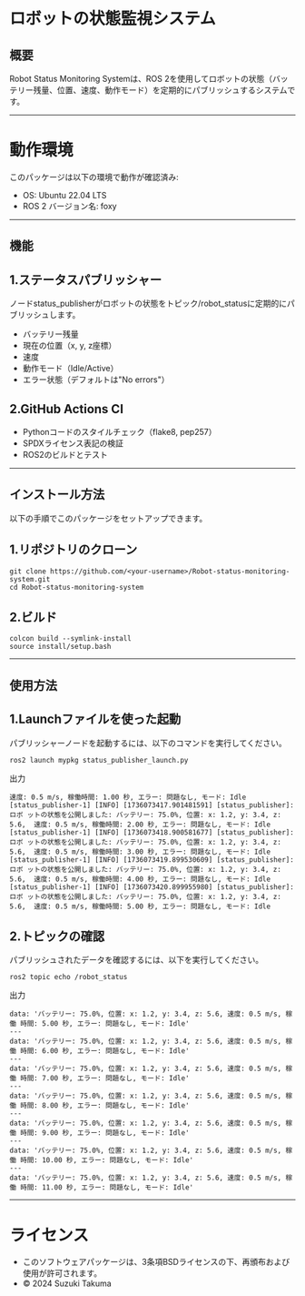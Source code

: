 # ロボットの状態監視システム

## 概要
Robot Status Monitoring Systemは、ROS 2を使用してロボットの状態（バッテリー残量、位置、速度、動作モード）を定期的にパブリッシュするシステムです。

---

# 動作環境
このパッケージは以下の環境で動作が確認済み:

- OS: Ubuntu 22.04 LTS
- ROS 2 バージョン名: foxy

---

## 機能

## 1.ステータスパブリッシャー
   ノードstatus_publisherがロボットの状態をトピック/robot_statusに定期的にパブリッシュします。
   - バッテリー残量
   - 現在の位置（x, y, z座標）
   - 速度
   - 動作モード（Idle/Active）
   - エラー状態（デフォルトは"No errors"）

## 2.GitHub Actions CI  
   - Pythonコードのスタイルチェック（flake8, pep257）
   - SPDXライセンス表記の検証
   - ROS2のビルドとテスト

---

## インストール方法
以下の手順でこのパッケージをセットアップできます。

## 1.リポジトリのクローン

   ```
   git clone https://github.com/<your-username>/Robot-status-monitoring-system.git
   cd Robot-status-monitoring-system
   ```

## 2.ビルド

   ```
   colcon build --symlink-install
   source install/setup.bash
   ```

---

## 使用方法

## 1.Launchファイルを使った起動
   パブリッシャーノードを起動するには、以下のコマンドを実行してください。
   ```
   ros2 launch mypkg status_publisher_launch.py
   ```
出力
   ```
速度: 0.5 m/s, 稼働時間: 1.00 秒, エラー: 問題なし, モード: Idle
[status_publisher-1] [INFO] [1736073417.901481591] [status_publisher]: ロボ ットの状態を公開しました: バッテリー: 75.0%, 位置: x: 1.2, y: 3.4, z: 5.6,  速度: 0.5 m/s, 稼働時間: 2.00 秒, エラー: 問題なし, モード: Idle
[status_publisher-1] [INFO] [1736073418.900581677] [status_publisher]: ロボ ットの状態を公開しました: バッテリー: 75.0%, 位置: x: 1.2, y: 3.4, z: 5.6,  速度: 0.5 m/s, 稼働時間: 3.00 秒, エラー: 問題なし, モード: Idle
[status_publisher-1] [INFO] [1736073419.899530609] [status_publisher]: ロボ ットの状態を公開しました: バッテリー: 75.0%, 位置: x: 1.2, y: 3.4, z: 5.6,  速度: 0.5 m/s, 稼働時間: 4.00 秒, エラー: 問題なし, モード: Idle
[status_publisher-1] [INFO] [1736073420.899955980] [status_publisher]: ロボ ットの状態を公開しました: バッテリー: 75.0%, 位置: x: 1.2, y: 3.4, z: 5.6,  速度: 0.5 m/s, 稼働時間: 5.00 秒, エラー: 問題なし, モード: Idle
   ```


## 2.トピックの確認
   パブリッシュされたデータを確認するには、以下を実行してください。
   ```
   ros2 topic echo /robot_status
   ```
出力
   ```
data: 'バッテリー: 75.0%, 位置: x: 1.2, y: 3.4, z: 5.6, 速度: 0.5 m/s, 稼働 時間: 5.00 秒, エラー: 問題なし, モード: Idle'
---
data: 'バッテリー: 75.0%, 位置: x: 1.2, y: 3.4, z: 5.6, 速度: 0.5 m/s, 稼働 時間: 6.00 秒, エラー: 問題なし, モード: Idle'
---
data: 'バッテリー: 75.0%, 位置: x: 1.2, y: 3.4, z: 5.6, 速度: 0.5 m/s, 稼働 時間: 7.00 秒, エラー: 問題なし, モード: Idle'
---
data: 'バッテリー: 75.0%, 位置: x: 1.2, y: 3.4, z: 5.6, 速度: 0.5 m/s, 稼働 時間: 8.00 秒, エラー: 問題なし, モード: Idle'
---
data: 'バッテリー: 75.0%, 位置: x: 1.2, y: 3.4, z: 5.6, 速度: 0.5 m/s, 稼働 時間: 9.00 秒, エラー: 問題なし, モード: Idle'
---
data: 'バッテリー: 75.0%, 位置: x: 1.2, y: 3.4, z: 5.6, 速度: 0.5 m/s, 稼働 時間: 10.00 秒, エラー: 問題なし, モード: Idle'
---
data: 'バッテリー: 75.0%, 位置: x: 1.2, y: 3.4, z: 5.6, 速度: 0.5 m/s, 稼働 時間: 11.00 秒, エラー: 問題なし, モード: Idle'
   ```

---

# ライセンス
-  このソフトウェアパッケージは、3条項BSDライセンスの下、再頒布および使用が許可されます。
- © 2024 Suzuki Takuma
